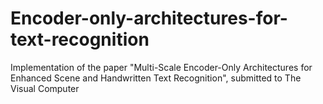 # Encoder-only-architectures-for-text-recognition
Implementation of the paper "Multi-Scale Encoder-Only Architectures for Enhanced Scene and Handwritten Text Recognition", submitted to The Visual Computer

